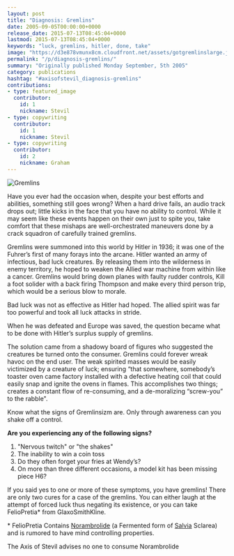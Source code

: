 ```yaml
---
layout: post
title: "Diagnosis: Gremlins"
date: 2005-09-05T00:00:00+0000
release_date: 2015-07-13T08:45:04+0000
lastmod: 2015-07-13T08:45:04+0000
keywords: "luck, gremlins, hitler, done, take"
image: "https://d3e878vmunx8cm.cloudfront.net/assets/gotgremlinslarge.jpg"
permalink: "/p/diagnosis-gremlins/"
summary: "Originally published Monday September, 5th 2005"
category: publications
hashtag: "#axisofstevil_diagnosis-gremlins"
contributions:
- type: featured_image
  contributor:
    id: 1
    nickname: Stevil
- type: copywriting
  contributor:
    id: 1
    nickname: Stevil
- type: copywriting
  contributor:
    id: 2
    nickname: Graham
---
```


[id_1]: https://d3e878vmunx8cm.cloudfront.net/assets/gotgremlinslarge.jpg "Gremlins"
![Gremlins][id_1]

Have you ever had the occasion when, despite your best efforts and abilities, something still goes wrong? When a hard drive fails, an audio track drops out; little kicks in the face that you have no ability to control. While it may seem like these events happen on their own just to spite you, take comfort that these mishaps are well-orchestrated maneuvers done by a crack squadron of carefully trained gremlins.

Gremlins were summoned into this world by Hitler in 1936; it was one of the Fuhrer’s first of many forays into the arcane. Hitler wanted an army of infectious, bad luck creatures. By releasing them into the wilderness in enemy territory, he hoped to weaken the Allied war machine from within like a cancer. Gremlins would bring down planes with faulty rudder controls, Kill a foot solider with a back firing Thompson and make every third person trip, which would be a serious blow to morale.

Bad luck was not as effective as Hitler had hoped. The allied spirit was far too powerful and took all luck attacks in stride.

When he was defeated and Europe was saved, the question became what to be done with Hitler’s surplus supply of gremlins.

The solution came from a shadowy board of figures who suggested the creatures be turned onto the consumer. Gremlins could forever wreak havoc on the end user. The weak spirited masses would be easily victimized by a creature of luck; ensuring “that somewhere, somebody’s toaster oven came factory installed with a defective heating coil that could easily snap and ignite the ovens in flames. This accomplishes two things; creates a constant flow of re-consuming, and a de-moralizing “screw-you” to the rabble".

Know what the signs of Gremlinsizm are. Only through awareness can you shake off a control.

**Are you experiencing any of the following signs?**

1. "Nervous twitch" or "the shakes"
2. The inability to win a coin toss
3. Do they often forget your fries at Wendy’s?
4. On more than three different occasions, a model kit has been missing piece H6?

If you said yes to one or more of these symptoms, you have gremlins! There are only two cures for a case of the gremlins. You can either laugh at the attempt of forced luck thus negating its existence, or you can take FelioPretia* from GlaxoSmithKline.

\* FelioPretia Contains [Norambrolide](http://www.findarticles.com/p/articles/mi_m0801/is_8_65/ai_n6116957%20 "Norambrolide") (a Fermented form of [Salvia](http://www.erowid.org/plants/salvia/salvia.shtml "Salvia") Sclarea) and is rumored to have mind controlling properties.

The Axis of Stevil advises no one to consume Norambrolide
